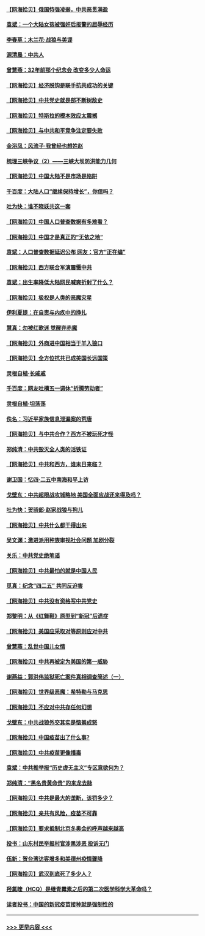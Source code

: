 #### [【网海拾贝】俄国恃强凌弱，中共恶贯满盈](../pages/nsc993/n12936626.md?t=05110751) 
#### [袁斌：一个大陆女孩被强奸后报警的屈辱经历](../pages/nsc993/n12936547.md?t=05110751) 
#### [李春草：木兰花·战狼与美谍](../pages/nsc993/n12935995.md?t=05110751) 
#### [源清晨：中共人](../pages/nsc993/n12935589.md?t=05110751) 
#### [曾慧燕：32年前那个纪念会 改变多少人命运](../pages/nsc993/n12934233.md?t=05110751) 
#### [【网海拾贝】经济脱钩是联手抗共成功的关键](../pages/nsc993/n12934176.md?t=05110751) 
#### [【网海拾贝】中共党史就是部不断树敌史](../pages/nsc993/n12932844.md?t=05110751) 
#### [【网海拾贝】特斯拉的模本效应太震撼](../pages/nsc993/n12925626.md?t=05110751) 
#### [【网海拾贝】与中共和平竞争注定要失败](../pages/nsc993/n12923326.md?t=05110751) 
#### [金浴凤：风流子‧我曾经也想姓赵](../pages/nsc993/n12920911.md?t=05110751) 
#### [梳理三峡争议（2）——三峡大坝防洪能力几何](../pages/nsc993/n12920173.md?t=05110751) 
#### [【网海拾贝】中国大陆不是市场是陷阱](../pages/nsc993/n12920143.md?t=05110751) 
#### [千百度：大陆人口“继续保持增长”，你信吗？](../pages/nsc993/n12918946.md?t=05110751) 
#### [吐为快：谁不晓妖共这一套](../pages/nsc993/n12918941.md?t=05110751) 
#### [【网海拾贝】中国人口普查数据有多难看？](../pages/nsc993/n12917822.md?t=05110751) 
#### [【网海拾贝】中国才是真正的“无依之地”](../pages/nsc993/n12915845.md?t=05110751) 
#### [袁斌：人口普查数据延迟公布 网友：官方“正在编”](../pages/nsc993/n12915748.md?t=05110751) 
#### [【网海拾贝】西方联合军演震慑中共](../pages/nsc993/n12913466.md?t=05110751) 
#### [袁斌：出生率降低大陆网民喊爽折射了什么？](../pages/nsc993/n12913365.md?t=05110751) 
#### [【网海拾贝】极权是人类的恶魔灾星](../pages/nsc993/n12910697.md?t=05110751) 
#### [伊利夏提：在自责与内疚中的挣扎](../pages/nsc993/n12910493.md?t=05110751) 
#### [慧真：勿被红歌迷 觉醒弃赤魔](../pages/nsc993/n12910485.md?t=05110751) 
#### [【网海拾贝】外商进中国相当于羊入狼口](../pages/nsc993/n12908274.md?t=05110751) 
#### [【网海拾贝】全方位抗共已成美国长远国策](../pages/nsc993/n12906878.md?t=05110751) 
#### [灵根自植‧长戚戚](../pages/nsc993/n12905585.md?t=05110751) 
#### [千百度：网友吐槽五一调休“折腾劳动者”](../pages/nsc993/n12905934.md?t=05110751) 
#### [灵根自植‧坦荡荡](../pages/nsc993/n12905562.md?t=05110751) 
#### [佚名：习近平家族信息泄漏案的荒唐](../pages/nsc993/n12904705.md?t=05110751) 
#### [【网海拾贝】与中共合作？西方不被玩死才怪](../pages/nsc993/n12903873.md?t=05110751) 
#### [郑纯清：中共毁灭全人类的活铁证](../pages/nsc993/n12903785.md?t=05110751) 
#### [【网海拾贝】中共和西方，谁末日来临？](../pages/nsc993/n12903482.md?t=05110751) 
#### [谢卫国：忆四‧二五中南海和平上访](../pages/nsc993/n12902192.md?t=05110751) 
#### [戈壁东：中共超限战攻城略地 美国全面应战还来得及吗？](../pages/nsc993/n12902297.md?t=05110751) 
#### [吐为快：贺骄郎‧赵家战狼与狗儿](../pages/nsc993/n12902280.md?t=05110751) 
#### [【网海拾贝】中共什么都干得出来](../pages/nsc993/n12897500.md?t=05110751) 
#### [吴文渊：激进派用种族审视社会问题 加剧分裂](../pages/nsc993/n12893881.md?t=05110751) 
#### [关乐：中共党史绝笔谣](../pages/nsc993/n12897270.md?t=05110751) 
#### [【网海拾贝】中共最怕的就是中国人民](../pages/nsc993/n12894705.md?t=05110751) 
#### [觅真：纪念“四二五” 共同反迫害](../pages/nsc993/n12894553.md?t=05110751) 
#### [【网海拾贝】中共没有资格写中共党史](../pages/nsc993/n12892231.md?t=05110751) 
#### [郑黎明：从《红舞鞋》原型到“新冠”后遗症](../pages/nsc993/n12890469.md?t=05110751) 
#### [【网海拾贝】美国应采取对等原则应对中共](../pages/nsc993/n12889176.md?t=05110751) 
#### [曾慧燕：乱世中国儿女情](../pages/nsc993/n12887931.md?t=05110751) 
#### [【网海拾贝】中共再被定为美国的第一威胁](../pages/nsc993/n12887580.md?t=05110751) 
#### [谢燕益：郭洪伟监狱死亡案件真相调查简述（一）](../pages/nsc993/n12885648.md?t=05110751) 
#### [【网海拾贝】世界级恶魔：希特勒与马克思](../pages/nsc993/n12884062.md?t=05110751) 
#### [【网海拾贝】不应对中共存任何幻想](../pages/nsc993/n12881460.md?t=05110751) 
#### [戈壁东：中共战狼外交其实是恼羞成怒](../pages/nsc993/n12880392.md?t=05110751) 
#### [【网海拾贝】中国疫苗出了什么事?](../pages/nsc993/n12879124.md?t=05110751) 
#### [【网海拾贝】中共疫苗更像播毒](../pages/nsc993/n12876631.md?t=05110751) 
#### [袁斌：中共推举报“历史虚无主义”专区意欲何为？](../pages/nsc993/n12876530.md?t=05110751) 
#### [郑纯清：“黑名贵黄命贵”的来龙去脉](../pages/nsc993/n12875589.md?t=05110751) 
#### [【网海拾贝】中共是最大的垄断，该罚多少？](../pages/nsc993/n12874006.md?t=05110751) 
#### [【网海拾贝】亲共有风险，疫苗不可靠](../pages/nsc993/n12872224.md?t=05110751) 
#### [【网海拾贝】要求抵制北京冬奥会的呼声越来越高](../pages/nsc993/n12868962.md?t=05110751) 
#### [投书：山东村民举报村官涉黑涉恶 投诉无门](../pages/nsc993/n12869726.md?t=05110751) 
#### [伍新：贺台湾访客增多和美德州疫情骤降](../pages/nsc993/n12865651.md?t=05110751) 
#### [【网海拾贝】武汉到底死了多少人？](../pages/nsc993/n12863707.md?t=05110751) 
#### [羟氯喹（HCQ）是继青霉素之后的第二次医学科学大革命吗？](../pages/nsc993/n12638564.md?t=05110751) 
#### [读者投书：中国的新冠疫苗接种就是强制性的](../pages/nsc993/n12859932.md?t=05110751) 

----
#### [ >>> 更早内容 <<< ](../indexes/nsc993-earlier.md)
